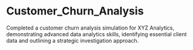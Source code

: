 # Customer_Churn_Analysis
Completed a customer churn analysis simulation for XYZ Analytics, demonstrating advanced data analytics skills, identifying essential client data and outlining a strategic investigation approach.
